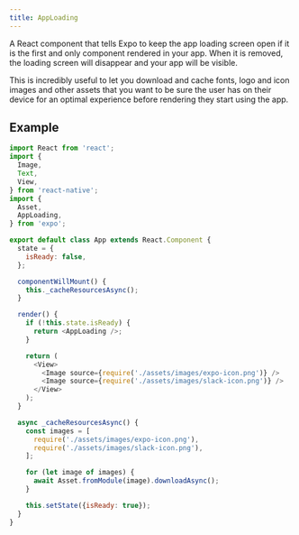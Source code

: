 ```yaml
---
title: AppLoading
---
```


A React component that tells Expo to keep the app loading screen open if it is the first and only component rendered in your app. When it is removed, the loading screen will disappear and your app will be visible.

This is incredibly useful to let you download and cache fonts, logo and icon images and other assets that you want to be sure the user has on their device for an optimal experience before rendering they start using the app.

## Example

```javascript
import React from 'react';
import {
  Image,
  Text,
  View,
} from 'react-native';
import {
  Asset,
  AppLoading,
} from 'expo';

export default class App extends React.Component {
  state = {
    isReady: false,
  };

  componentWillMount() {
    this._cacheResourcesAsync();
  }

  render() {
    if (!this.state.isReady) {
      return <AppLoading />;
    }

    return (
      <View>
        <Image source={require('./assets/images/expo-icon.png')} />
        <Image source={require('./assets/images/slack-icon.png')} />
      </View>
    );
  }

  async _cacheResourcesAsync() {
    const images = [
      require('./assets/images/expo-icon.png'),
      require('./assets/images/slack-icon.png'),
    ];

    for (let image of images) {
      await Asset.fromModule(image).downloadAsync();
    }

    this.setState({isReady: true});
  }
}
```
